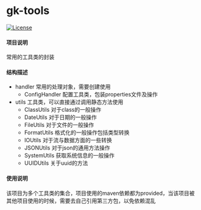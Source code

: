 # gk-tools

[![License](https://img.shields.io/badge/License-Apache--2.0-blue.svg)](LICENSE)

#### 项目说明

常用的工具类的封装

#### 结构描述

- handler 常用的处理对象，需要创建使用
    - ConfigHandler 配置工具类，包装properties文件及操作
- utils 工具类，可以直接通过调用静态方法使用
    - ClassUtils 对于class的一般操作
    - DateUtils 对于日期的一般操作
    - FileUtils 对于文件的一般操作
    - FormatUtils 格式化的一般操作包括类型转换
    - IOUtils 对于流与数据方面的一些转换
    - JSONUtils 对于json的通用方法操作
    - SystemUtils 获取系统信息的一般操作
    - UUIDUtils 关于uuid的方法
    
#### 使用说明

该项目为多个工具类的集合，项目使用的maven依赖都为provided，当该项目被其他项目使用的时候，需要去自己引用第三方包，以免依赖混乱